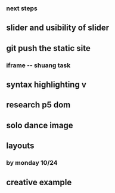 ### next steps
## slider and usibility of slider
## git push the static site
### iframe -- shuang task
## syntax highlighting v
## research p5 dom
## solo dance image
## layouts

### by monday 10/24
## creative example